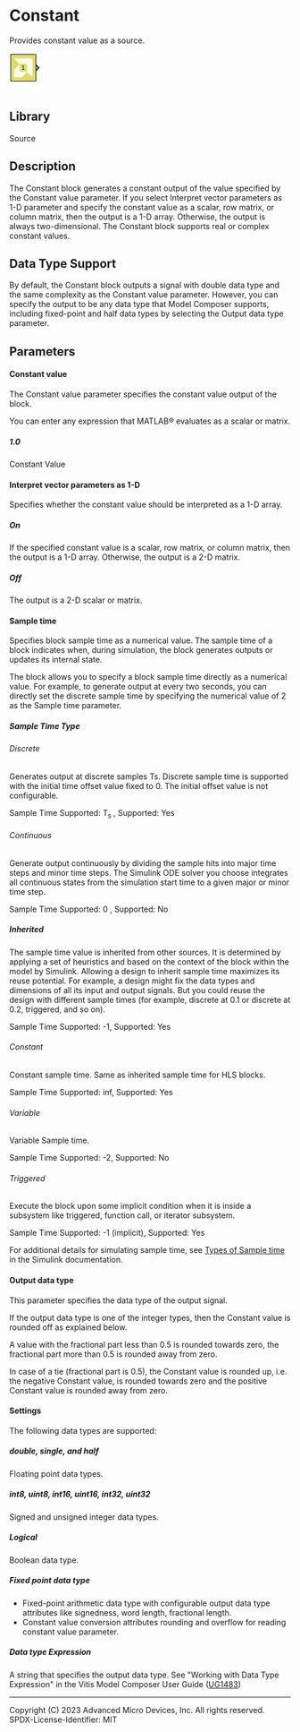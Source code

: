 # Constant

Provides constant value as a source.

![](./Images/block.png)

## Library

Source


## Description

The Constant block generates a constant output of the value specified by
the Constant value parameter. If you select Interpret vector parameters
as 1-D parameter and specify the constant value as a scalar, row matrix,
or column matrix, then the output is a 1-D array. Otherwise, the output
is always two-dimensional. The Constant block supports real or complex
constant values.

## Data Type Support

By default, the Constant block outputs a signal with double data type
and the same complexity as the Constant value parameter. However, you
can specify the output to be any data type that Model Composer supports,
including fixed-point and half data types by selecting the Output data
type parameter.

## Parameters

#### Constant value  
The Constant value parameter specifies the constant value output of the
block.

You can enter any expression that MATLAB® evaluates as a scalar or
matrix.

##### 1.0
Constant Value

#### Interpret vector parameters as 1-D  
Specifies whether the constant value should be interpreted as a 1-D
array.
##### On
If the specified constant value is a scalar, row matrix, or column matrix, then the output is a 1-D array. Otherwise, the output is a 2-D matrix.

##### Off
The output is a 2-D scalar or matrix.
                                                                                                          
#### Sample time  
Specifies block sample time as a numerical value. The sample time of a
block indicates when, during simulation, the block generates outputs or
updates its internal state.

The block allows you to specify a block sample time directly as a
numerical value. For example, to generate output at every two seconds,
you can directly set the discrete sample time by specifying the
numerical value of 2 as the Sample time parameter.

##### Sample Time Type
###### Discrete
Generates output at discrete samples Ts.
Discrete sample time is supported with the initial time offset value fixed to 0. The initial offset value is not configurable.

Sample Time Supported: T<sub>s</sub> , Supported: Yes

###### Continuous
Generate output continuously by dividing the sample hits into major time steps and minor time steps. The Simulink ODE solver you choose integrates all continuous states from the simulation start time to a given major or minor time step.

Sample Time Supported: 0 , Supported: No

##### Inherited
The sample time value is inherited from other sources. It is determined by applying a set of heuristics and based on the context of the block within the model by Simulink.
Allowing a design to inherit sample time maximizes its reuse potential. For example, a design might fix the data types and dimensions of all its input and output signals. But you could reuse the design with different sample times (for example, discrete at 0.1 or discrete at 0.2, triggered, and so on).

Sample Time Supported: -1, Supported: Yes

###### Constant
Constant sample time. Same as inherited sample time for HLS blocks.

Sample Time Supported: inf, Supported: Yes

###### Variable
Variable Sample time.

Sample Time Supported: -2, Supported: No

###### Triggered
Execute the block upon some implicit condition when it is inside a subsystem like triggered, function call, or iterator subsystem.

Sample Time Supported: -1 (implicit), Supported: Yes


For additional details for simulating sample time, see [Types of Sample
time](https://in.mathworks.com/help/simulink/ug/types-of-sample-time.html)
in the Simulink documentation.


#### Output data type  
This parameter specifies the data type of the output signal.

If the output data type is one of the integer types, then the Constant
value is rounded off as explained below.

A value with the fractional part less than 0.5 is rounded towards zero,
the fractional part more than 0.5 is rounded away from zero.

In case of a tie (fractional part is 0.5), the Constant value is rounded
up, i.e. the negative Constant value, is rounded towards zero and the
positive Constant value is rounded away from zero.


#### Settings  
The following data types are supported:
##### double, single, and half
Floating point data types.

##### int8, uint8, int16, uint16, int32, uint32
Signed and unsigned integer data types.

##### Logical
Boolean data type.

##### Fixed point data type
* Fixed-point arithmetic data type with configurable output data type attributes like signedness, word length, fractional length.
* Constant value conversion attributes rounding and overflow for reading constant value parameter.

##### Data type Expression
A string that specifies the output data type. See "Working with Data Type Expression" in the Vitis Model Composer User Guide ([UG1483](https://docs.xilinx.com/access/sources/dita/map?isLatest=true&ft:locale=en-US&url=ug1483-model-composer-sys-gen-user-guide))






--------------
Copyright (C) 2023 Advanced Micro Devices, Inc. All rights reserved.
SPDX-License-Identifier: MIT
